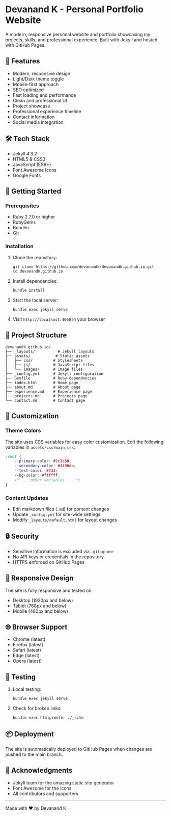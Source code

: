 # Devanand K - Personal Portfolio Website

A modern, responsive personal website and portfolio showcasing my projects, skills, and professional experience. Built with Jekyll and hosted with GitHub Pages.

## 🌟 Features

- Modern, responsive design
- Light/Dark theme toggle
- Mobile-first approach
- SEO optimized
- Fast loading and performance
- Clean and professional UI
- Project showcase
- Professional experience timeline
- Contact information
- Social media integration

## 🛠️ Tech Stack

- Jekyll 4.3.2
- HTML5 & CSS3
- JavaScript (ES6+)
- Font Awesome Icons
- Google Fonts

## 🚀 Getting Started

### Prerequisites

- Ruby 2.7.0 or higher
- RubyGems
- Bundler
- Git

### Installation

1. Clone the repository:
   ```bash
   git clone https://github.com/devanandk/devanandk.github.io.git
   cd devanandk.github.io
   ```

2. Install dependencies:
   ```bash
   bundle install
   ```

3. Start the local server:
   ```bash
   bundle exec jekyll serve
   ```

4. Visit `http://localhost:4000` in your browser

## 📁 Project Structure

```
devanandk.github.io/
├── _layouts/          # Jekyll layouts
├── assets/           # Static assets
│   ├── css/         # Stylesheets
│   ├── js/          # JavaScript files
│   └── images/      # Image files
├── _config.yml      # Jekyll configuration
├── Gemfile          # Ruby dependencies
├── index.html       # Home page
├── about.md         # About page
├── experience.md    # Experience page
├── projects.md      # Projects page
└── contact.md       # Contact page
```

## 🎨 Customization

### Theme Colors
The site uses CSS variables for easy color customization. Edit the following variables in `assets/css/main.css`:

```css
:root {
    --primary-color: #2c3e50;
    --secondary-color: #3498db;
    --text-color: #333;
    --bg-color: #ffffff;
    /* ... other variables ... */
}
```

### Content Updates
- Edit markdown files (`.md`) for content changes
- Update `_config.yml` for site-wide settings
- Modify `_layouts/default.html` for layout changes

## 🔒 Security

- Sensitive information is excluded via `.gitignore`
- No API keys or credentials in the repository
- HTTPS enforced on GitHub Pages

## 📱 Responsive Design

The site is fully responsive and tested on:
- Desktop (1920px and below)
- Tablet (768px and below)
- Mobile (480px and below)

## 🌐 Browser Support

- Chrome (latest)
- Firefox (latest)
- Safari (latest)
- Edge (latest)
- Opera (latest)

## 🧪 Testing

1. Local testing:
   ```bash
   bundle exec jekyll serve
   ```

2. Check for broken links:
   ```bash
   bundle exec htmlproofer ./_site
   ```

## 📦 Deployment

The site is automatically deployed to GitHub Pages when changes are pushed to the main branch.

## 🙏 Acknowledgments

- Jekyll team for the amazing static site generator
- Font Awesome for the icons
- All contributors and supporters

---

Made with ❤️ by Devanand K
